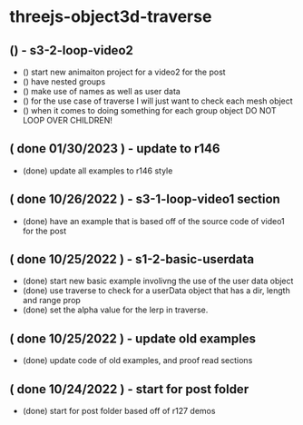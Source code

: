 # threejs-object3d-traverse

## () - s3-2-loop-video2
* () start new animaiton project for a video2 for the post
* () have nested groups
* () make use of names as well as user data
* () for the use case of traverse I will just want to check each mesh object 
* () when it comes to doing something for each group object DO NOT LOOP OVER CHILDREN!

## ( done 01/30/2023 ) - update to r146
* (done) update all examples to r146 style

## ( done 10/26/2022 ) - s3-1-loop-video1 section
* (done) have an example that is based off of the source code of video1 for the post

## ( done 10/25/2022 ) - s1-2-basic-userdata
* (done) start new basic example involivng the use of the user data object
* (done) use traverse to check for a userData object that has a dir, length and range prop
* (done) set the alpha value for the lerp in traverse.

## ( done 10/25/2022 ) - update old examples
* (done) update code of old examples, and proof read sections

## ( done 10/24/2022 ) - start for post folder
* (done) start for post folder based off of r127 demos